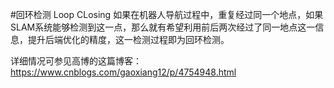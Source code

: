 #回环检测 Loop CLosing
如果在机器人导航过程中，重复经过同一个地点，如果SLAM系统能够检测到这一点，那么就有希望利用前后两次经过了同一地点这一信息，提升后端优化的精度，这一检测过程即为回环检测。

详细情况可参见高博的这篇博客：
https://www.cnblogs.com/gaoxiang12/p/4754948.html